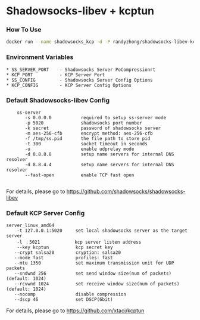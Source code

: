 # Shadowsocks-libev + kcptun
### How To Use
```bash
docker run --name shadowsocks_kcp -d -P randyzhong/shadowsocks-libev-kcp
```
### Environment Variables
```
* SS_SERVER_PORT    - Shadowsocks Server PoCompressionrt
* KCP_PORT          - KCP Server Port
* SS_CONFIG         - Shadowsocks Server Config Options
* KCP_CONFIG        - KCP Server Config Options
```
### Default Shadowsocks-libev Config 
```
    ss-server
       -s 0.0.0.0           required to setup ss-server mode
       -p 5020              shadowsocks port number
       -k secret            password of shadowsocks server
       -m aes-256-cfb       encrypt method: aes-256-cfb
       -f /tmp/ss.pid       the file path to store pid
       -t 300               socket timeout in seconds
       -u                   enable udprelay mode
       -d 8.8.8.8           setup name servers for internal DNS resolver
       -d 8.8.4.4           setup name servers for internal DNS resolver
       --fast-open          enable TCP fast open
  
```
For details, please go to https://github.com/shadowsocks/shadowsocks-libev
### Default KCP Server Config 
```
server_linux_amd64 
    -t 127.0.0.1:5020     set local shadowsocks server as the target server
    -l ：5021             kcp server listen address    
    --key kcptun          kcp secret key
   --crypt salsa20        cryption: salsa20
   --mode fast            profiles: fast 
   --mtu 1350             set maximum transmission unit for UDP packets
   --sndwnd 256           set send window size(num of packets) (default: 1024)
   --rcvwnd 1024          set receive window size(num of packets) (default: 1024)
   --nocomp               disable compression
   --dscp 46              set DSCP(6bit)
```
For details, please go to https://github.com/xtaci/kcptun

